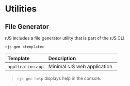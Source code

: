 # Utilities

## File Generator

rJS includes a file generator utility that is part of the rJS CLI.

``` console
rjs gen <template>
```

| Template | Description |
| :- | :- |
| `application` `app` | Minimal rJS web application. |

> `rjs gen help` displays help in the console.
